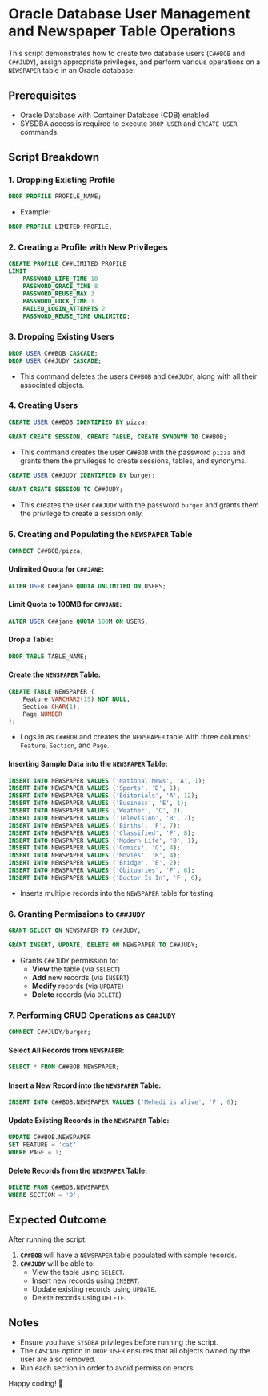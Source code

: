 
# Oracle Database User Management and Newspaper Table Operations

This script demonstrates how to create two database users (`C##BOB` and `C##JUDY`), assign appropriate privileges, and perform various operations on a `NEWSPAPER` table in an Oracle database.

## Prerequisites

- Oracle Database with Container Database (CDB) enabled.
- SYSDBA access is required to execute `DROP USER` and `CREATE USER` commands.

## Script Breakdown

### 1. **Dropping Existing Profile**

```sql
DROP PROFILE PROFILE_NAME;
```
- Example:
```sql
DROP PROFILE LIMITED_PROFILE;
```

### 2. **Creating a Profile with New Privileges**

```sql
CREATE PROFILE C##LIMITED_PROFILE 
LIMIT
    PASSWORD_LIFE_TIME 10
    PASSWORD_GRACE_TIME 8
    PASSWORD_REUSE_MAX 3
    PASSWORD_LOCK_TIME 1
    FAILED_LOGIN_ATTEMPTS 2
    PASSWORD_REUSE_TIME UNLIMITED;
```

### 3. **Dropping Existing Users**

```sql
DROP USER C##BOB CASCADE;
DROP USER C##JUDY CASCADE;
```
- This command deletes the users `C##BOB` and `C##JUDY`, along with all their associated objects.

### 4. **Creating Users**

```sql
CREATE USER C##BOB IDENTIFIED BY pizza;
```
```sql
GRANT CREATE SESSION, CREATE TABLE, CREATE SYNONYM TO C##BOB;
```
- This command creates the user `C##BOB` with the password `pizza` and grants them the privileges to create sessions, tables, and synonyms.

```sql
CREATE USER C##JUDY IDENTIFIED BY burger;
```
```sql
GRANT CREATE SESSION TO C##JUDY;
```
- This creates the user `C##JUDY` with the password `burger` and grants them the privilege to create a session only.

### 5. **Creating and Populating the `NEWSPAPER` Table**

```sql
CONNECT C##BOB/pizza;
```

#### Unlimited Quota for `C##JANE`:
```sql
ALTER USER C##jane QUOTA UNLIMITED ON USERS;
```

#### Limit Quota to 100MB for `C##JANE`:
```sql
ALTER USER C##jane QUOTA 100M ON USERS;
```

#### Drop a Table:
```sql
DROP TABLE TABLE_NAME;
```

#### Create the `NEWSPAPER` Table:
```sql
CREATE TABLE NEWSPAPER (
    Feature VARCHAR2(15) NOT NULL,
    Section CHAR(1),
    Page NUMBER
);
```
- Logs in as `C##BOB` and creates the `NEWSPAPER` table with three columns: `Feature`, `Section`, and `Page`.

#### Inserting Sample Data into the `NEWSPAPER` Table:
```sql
INSERT INTO NEWSPAPER VALUES ('National News', 'A', 1);
INSERT INTO NEWSPAPER VALUES ('Sports', 'D', 1);
INSERT INTO NEWSPAPER VALUES ('Editorials', 'A', 12);
INSERT INTO NEWSPAPER VALUES ('Business', 'E', 1);
INSERT INTO NEWSPAPER VALUES ('Weather', 'C', 2);
INSERT INTO NEWSPAPER VALUES ('Television', 'B', 7);
INSERT INTO NEWSPAPER VALUES ('Births', 'F', 7);
INSERT INTO NEWSPAPER VALUES ('Classified', 'F', 8);
INSERT INTO NEWSPAPER VALUES ('Modern Life', 'B', 1);
INSERT INTO NEWSPAPER VALUES ('Comics', 'C', 4);
INSERT INTO NEWSPAPER VALUES ('Movies', 'B', 4);
INSERT INTO NEWSPAPER VALUES ('Bridge', 'B', 2);
INSERT INTO NEWSPAPER VALUES ('Obituaries', 'F', 6);
INSERT INTO NEWSPAPER VALUES ('Doctor Is In', 'F', 6);
```
- Inserts multiple records into the `NEWSPAPER` table for testing.

### 6. **Granting Permissions to `C##JUDY`**

```sql
GRANT SELECT ON NEWSPAPER TO C##JUDY;
```

```sql
GRANT INSERT, UPDATE, DELETE ON NEWSPAPER TO C##JUDY;
```
- Grants `C##JUDY` permission to:
  - **View** the table (via `SELECT`)
  - **Add** new records (via `INSERT`)
  - **Modify** records (via `UPDATE`)
  - **Delete** records (via `DELETE`)

### 7. **Performing CRUD Operations as `C##JUDY`**

```sql
CONNECT C##JUDY/burger;
```

#### Select All Records from `NEWSPAPER`:
```sql
SELECT * FROM C##BOB.NEWSPAPER;
```

#### Insert a New Record into the `NEWSPAPER` Table:
```sql
INSERT INTO C##BOB.NEWSPAPER VALUES ('Mehedi is alive', 'F', 6);
```

#### Update Existing Records in the `NEWSPAPER` Table:
```sql
UPDATE C##BOB.NEWSPAPER
SET FEATURE = 'cat'
WHERE PAGE = 1;
```

#### Delete Records from the `NEWSPAPER` Table:
```sql
DELETE FROM C##BOB.NEWSPAPER
WHERE SECTION = 'D';
```

## Expected Outcome

After running the script:
1. **`C##BOB`** will have a `NEWSPAPER` table populated with sample records.
2. **`C##JUDY`** will be able to:
    - View the table using `SELECT`.
    - Insert new records using `INSERT`.
    - Update existing records using `UPDATE`.
    - Delete records using `DELETE`.

## Notes

- Ensure you have `SYSDBA` privileges before running the script.
- The `CASCADE` option in `DROP USER` ensures that all objects owned by the user are also removed.
- Run each section in order to avoid permission errors.

Happy coding! 🚀

